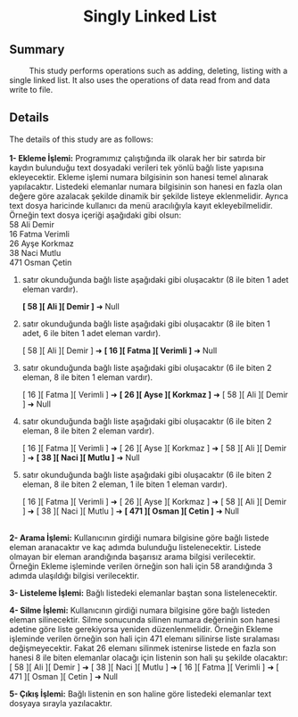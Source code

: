 
# <div align="center"><p>Singly Linked List</p> </div>

## Summary
&nbsp;&nbsp;&nbsp;&nbsp;&nbsp;&nbsp;&nbsp;&nbsp;
This study performs operations such as adding, deleting, listing with a single linked list. It also uses the operations of data read from and data write to file.

## Details
The details of this study are as follows:\
\
__1- Ekleme İşlemi:__ Programımız çalıştığında ilk olarak her bir satırda bir kaydın bulunduğu text dosyadaki
verileri tek yönlü bağlı liste yapısına ekleyecektir. Ekleme işlemi numara bilgisinin son hanesi temel
alınarak yapılacaktır. Listedeki elemanlar numara bilgisinin son hanesi en fazla olan değere göre
azalacak şekilde dinamik bir şekilde listeye eklenmelidir. Ayrıca text dosya haricinde kullanıcı da
menü aracılığıyla kayıt ekleyebilmelidir.
Örneğin text dosya içeriği aşağıdaki gibi olsun:\
58 Ali Demir\
16 Fatma Verimli\
26 Ayşe Korkmaz\
38 Naci Mutlu\
471 Osman Çetin


1. satır okunduğunda bağlı liste aşağıdaki gibi oluşacaktır (8 ile biten 1 adet eleman vardır).  
  
    **[ 58 ][ Ali ][ Demir ]** ➜ Null  
2. satır okunduğunda bağlı liste aşağıdaki gibi oluşacaktır (8 ile biten 1 adet, 6 ile biten 1 adet eleman vardır).  
  
    [ 58 ][ Ali ][ Demir ] ➜ **[ 16 ][ Fatma ][ Verimli ]** ➜ Null  
3. satır okunduğunda bağlı liste aşağıdaki gibi oluşacaktır (6 ile biten 2 eleman, 8 ile biten 1 eleman vardır).  
  
    [ 16 ][ Fatma ][ Verimli ] ➜ **[ 26 ][ Ayse ][ Korkmaz ]** ➜ [ 58 ][ Ali ][ Demir ] ➜ Null  
4. satır okunduğunda bağlı liste aşağıdaki gibi oluşacaktır (6 ile biten 2 eleman, 8 ile biten 2 eleman vardır).  
  
    [ 16 ][ Fatma ][ Verimli ] ➜ [ 26 ][ Ayse ][ Korkmaz ] ➜ [ 58 ][ Ali ][ Demir ] ➜ **[ 38 ][ Naci ][ Mutlu ]** ➜ Null  
5. satır okunduğunda bağlı liste aşağıdaki gibi oluşacaktır (6 ile biten 2 eleman, 8 ile biten 2 eleman, 1 ile biten 1 eleman vardır).  
  
    [ 16 ][ Fatma ][ Verimli ] ➜ [ 26 ][ Ayse ][ Korkmaz ] ➜ [ 58 ][ Ali ][ Demir ] ➜ [ 38 ][ Naci ][ Mutlu ] ➜ **[ 471 ][ Osman ][ Cetin ]** ➜ Null  
  
  \
__2- Arama İşlemi:__ Kullanıcının girdiği numara bilgisine göre bağlı listede eleman aranacaktır ve kaç
adımda bulunduğu listelenecektir. Listede olmayan bir eleman arandığında başarısız arama bilgisi
verilecektir.  
Örneğin Ekleme işleminde verilen örneğin son hali için 58 arandığında 3 adımda ulaşıldığı bilgisi
verilecektir.  

__3- Listeleme İşlemi:__ Bağlı listedeki elemanlar baştan sona listelenecektir.  

__4- Silme İşlemi:__ Kullanıcının girdiği numara bilgisine göre bağlı listeden eleman silinecektir. Silme
sonucunda silinen numara değerinin son hanesi adetine göre liste gerekiyorsa yeniden düzenlenmelidir.
Örneğin Ekleme işleminde verilen örneğin son hali için 471 elemanı silinirse liste sıralaması
değişmeyecektir. Fakat 26 elemanı silinmek istenirse listede en fazla son hanesi 8 ile biten elemanlar
olacağı için listenin son hali şu şekilde olacaktır:  
    [ 58 ][ Ali ][ Demir ] ➜ [ 38 ][ Naci ][ Mutlu ] ➜ [ 16 ][ Fatma ][ Verimli ] ➜ [ 471 ][ Osman ][ Cetin ] ➜ Null  

__5- Çıkış İşlemi:__ Bağlı listenin en son haline göre listedeki elemanlar text dosyaya sırayla yazılacaktır.
